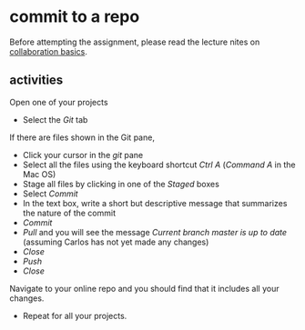 
# commit to a repo

Before attempting the assignment, please read the lecture nites on
[collaboration basics](cm5005_how-to-collab.md).

## activities

Open one of your projects

  - Select the *Git* tab

If there are files shown in the Git pane,

  - Click your cursor in the *git* pane
  - Select all the files using the keyboard shortcut *Ctrl A* (*Command
    A* in the Mac OS)
  - Stage all files by clicking in one of the *Staged* boxes
  - Select *Commit*
  - In the text box, write a short but descriptive message that
    summarizes the nature of the commit
  - *Commit*
  - *Pull* and you will see the message *Current branch master is up to
    date* (assuming Carlos has not yet made any changes)
  - *Close*
  - *Push*
  - *Close*

Navigate to your online repo and you should find that it includes all
your changes.

  - Repeat for all your projects.
